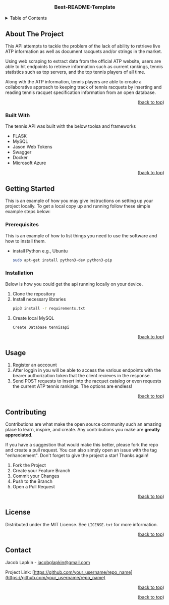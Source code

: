 
  <h3 align="center">Best-README-Template</h3>

<!-- TABLE OF CONTENTS -->
<details>
  <summary>Table of Contents</summary>
  <ol>
    <li>
      <a href="#about-the-project">About The Project</a>
      <ul>
        <li><a href="#built-with">Built With</a></li>
      </ul>
    </li>
    <li>
      <a href="#getting-started">Getting Started</a>
      <ul>
        <li><a href="#prerequisites">Prerequisites</a></li>
        <li><a href="#installation">Installation</a></li>
      </ul>
    </li>
    <li><a href="#usage">Usage</a></li>
    <li><a href="#contributing">Contributing</a></li>
    <li><a href="#license">License</a></li>
    <li><a href="#contact">Contact</a></li>
  </ol>
</details>



<!-- ABOUT THE PROJECT -->
## About The Project
This API attempts to tackle the problem of the lack of ability to retrieve live ATP information as well as document racquets and/or strings in the market.

Using web scraping to extract data from the official ATP website, users are able to hit endpoints to retrieve information such as current rankings, tennis statistics such as top servers, and the top tennis players of all time. 

Along wth the ATP information, tennis players are able to create a collaborative approach to keeping track of tennis racquets by inserting and reading tennis racquet specification information from an open database. 

<p align="right">(<a href="#readme-top">back to top</a>)</p>



### Built With

The tennis API was built with the below toolsa and frameworks

* FLASK
* MySQL
* Jason Web Tokens
* Swagger
* Docker
* Microsoft Azure

<p align="right">(<a href="#readme-top">back to top</a>)</p>


<!-- GETTING STARTED -->
## Getting Started

This is an example of how you may give instructions on setting up your project locally.
To get a local copy up and running follow these simple example steps below:

### Prerequisites

This is an example of how to list things you need to use the software and how to install them.
* install Python e.g., Ubuntu
  ```sh
  sudo apt-get install python3-dev python3-pip
  ```

### Installation

Below is how you could get the api running locally on your device.

1. Clone the repository
2. Install necessary libraries
   ```sh
   pip3 install -r requirements.txt
   ```
3. Create local MySQL
   ```sh
   Create Database tennisapi
   ```

<p align="right">(<a href="#readme-top">back to top</a>)</p>


<!-- USAGE EXAMPLES -->
## Usage
1. Register an acccount
2. After loggin in you will be able to access the various endpoints with the bearer authorization token that the client recieves in the response. 
3. Send POST requests to insert into the racquet catalog or even requests the current ATP tennis rankings. The options are endless!


<p align="right">(<a href="#readme-top">back to top</a>)</p>


<!-- CONTRIBUTING -->
## Contributing

Contributions are what make the open source community such an amazing place to learn, inspire, and create. Any contributions you make are **greatly appreciated**.

If you have a suggestion that would make this better, please fork the repo and create a pull request. You can also simply open an issue with the tag "enhancement".
Don't forget to give the project a star! Thanks again!

1. Fork the Project
2. Create your Feature Branch
3. Commit your Changes 
4. Push to the Branch 
5. Open a Pull Request

<p align="right">(<a href="#readme-top">back to top</a>)</p>



<!-- LICENSE -->
## License

Distributed under the MIT License. See `LICENSE.txt` for more information.

<p align="right">(<a href="#readme-top">back to top</a>)</p>



<!-- CONTACT -->
## Contact

Jacob Lapkin - jacobglapkin@gmail.com

Project Link: [https://github.com/your_username/repo_name](https://github.com/your_username/repo_name)

<p align="right">(<a href="#readme-top">back to top</a>)</p>


<p align="right">(<a href="#readme-top">back to top</a>)</p>
